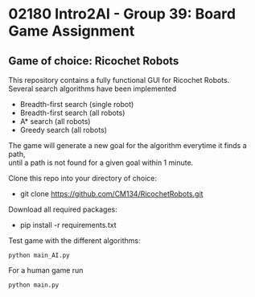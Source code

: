# 02180 Intro2AI - Group 39: Board Game Assignment
## Game of choice: Ricochet Robots
This repository contains a fully functional GUI for Ricochet Robots.\
Several search algorithms have been implemented
- Breadth-first search (single robot)
- Breadth-first search (all robots)
- A* search (all robots)
- Greedy search (all robots)

The game will generate a new goal for the algorithm everytime it finds a path,\
until a path is not found for a given goal within 1 minute.

Clone this repo into your directory of choice:
- git clone https://github.com/CM134/RicochetRobots.git

Download all required packages:
- pip install -r requirements.txt

Test game with the different algorithms:
```
python main_AI.py
```

For a human game run
```
python main.py
```
